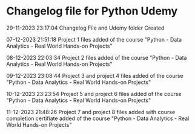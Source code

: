 # Changelog file for Python Udemy


29-11-2023 23:17:04 Changelog File and Udemy folder Created


07-12-2023 21:51:18 Project 1 files added of the course "Python - Data Analytics - Real World Hands-on Projects"


08-12-2023 22:03:34 Project 2 files added of the course "Python - Data Analytics - Real World Hands-on Projects"


09-12-2023 23:08:44 Project 3 and project 4 files added of the course "Python - Data Analytics - Real World Hands-on Projects"

10-12-2023 23:23:54 Project 5 and project 6 files added of the course "Python - Data Analytics - Real World Hands-on Projects"

11-12-2023 21:48:26 Project 7 and project 8 files added with course completion certifiate added of the course "Python -        Data Analytics - Real World Hands-on Projects"